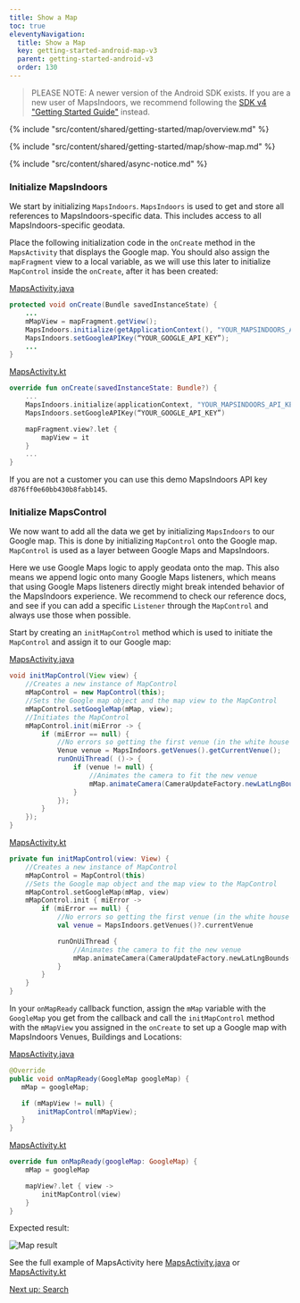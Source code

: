 ```yaml
---
title: Show a Map
toc: true
eleventyNavigation:
  title: Show a Map
  key: getting-started-android-map-v3
  parent: getting-started-android-v3
  order: 130
---
```


> PLEASE NOTE: A newer version of the Android SDK exists. If you are a new user of MapsIndoors, we recommend following the [SDK v4 "Getting Started Guide"](https://docs.mapsindoors.com/content/getting-started/android/v4/) instead.

<!-- Overview -->
{% include "src/content/shared/getting-started/map/overview.md" %}

<!-- Set up MapsIndoors -->
{% include "src/content/shared/getting-started/map/show-map.md" %}

<!-- Overview -->
{% include "src/content/shared/async-notice.md" %}

### Initialize MapsIndoors

We start by initializing `MapsIndoors`. `MapsIndoors` is used to get and store all references to MapsIndoors-specific data. This includes access to all MapsIndoors-specific geodata.

Place the following initialization code in the `onCreate` method in the `MapsActivity` that displays the Google map. You should also assign the `mapFragment` view to a local variable, as we will use this later to initialize `MapControl` inside the `onCreate`, after it has been created:

<mi-tabs>
<mi-tab label="Java" tab-for="java"></mi-tab>
<mi-tab label="Kotlin" tab-for="kotlin"></mi-tab>
<mi-tab-panel id="java">
<a href="https://github.com/MapsPeople/MapsIndoors-Getting-Started-Android/blob/master/app/src/main/java/com/example/mapsindoorsgettingstarted/MapsActivity.java#L60-L65">MapsActivity.java</a>

```java
protected void onCreate(Bundle savedInstanceState) {
    ...
    mMapView = mapFragment.getView();
    MapsIndoors.initialize(getApplicationContext(), "YOUR_MAPSINDOORS_API_KEY");
    MapsIndoors.setGoogleAPIKey(“YOUR_GOOGLE_API_KEY”);
    ...
}
```

</mi-tab-panel>
<mi-tab-panel id="kotlin">
<a href="https://github.com/MapsPeople/MapsIndoors-Getting-Started-Android-Kotlin/blob/main/app/src/main/java/com/example/mapsindoorsgettingstartedkotlin/MapsActivity.kt#L50-L55">MapsActivity.kt</a>

```kotlin
override fun onCreate(savedInstanceState: Bundle?) {
    ...
    MapsIndoors.initialize(applicationContext, "YOUR_MAPSINDOORS_API_KEY")
    MapsIndoors.setGoogleAPIKey(“YOUR_GOOGLE_API_KEY”)

    mapFragment.view?.let {
        mapView = it
    }
    ...
}
```

</mi-tab-panel>
</mi-tabs>

If you are not a customer you can use this demo MapsIndoors API key `d876ff0e60bb430b8fabb145`.

### Initialize MapsControl

We now want to add all the data we get by initializing `MapsIndoors` to our Google map. This is done by initializing `MapControl` onto the Google map. `MapControl` is used as a layer between Google Maps and MapsIndoors.

Here we use Google Maps logic to apply geodata onto the map. This also means we append logic onto many Google Maps listeners, which means that using Google Maps listeners directly might break intended behavior of the MapsIndoors experience. We recommend to check our reference docs, and see if you can add a specific `Listener` through the `MapControl` and always use those when possible.

Start by creating an `initMapControl` method which is used to initiate the `MapControl` and assign it to our Google map:

<mi-tabs>
<mi-tab label="Java" tab-for="java"></mi-tab>
<mi-tab label="Kotlin" tab-for="kotlin"></mi-tab>
<mi-tab-panel id="java">
<a href="https://github.com/MapsPeople/MapsIndoors-Getting-Started-Android/blob/master/app/src/main/java/com/example/mapsindoorsgettingstarted/MapsActivity.java#L135-L168">MapsActivity.java</a>

```java
void initMapControl(View view) {
    //Creates a new instance of MapControl
    mMapControl = new MapControl(this);
    //Sets the Google map object and the map view to the MapControl
    mMapControl.setGoogleMap(mMap, view);
    //Initiates the MapControl
    mMapControl.init(miError -> {
        if (miError == null) {
            //No errors so getting the first venue (in the white house solution the only one)
            Venue venue = MapsIndoors.getVenues().getCurrentVenue();
            runOnUiThread( ()-> {
                if (venue != null) {
                    //Animates the camera to fit the new venue
                    mMap.animateCamera(CameraUpdateFactory.newLatLngBounds(venue.getLatLngBoundingBox(), 19));
                }
            });
        }
    });
}
```

</mi-tab-panel>
<mi-tab-panel id="kotlin">
<a href="https://github.com/MapsPeople/MapsIndoors-Getting-Started-Android-Kotlin/blob/main/app/src/main/java/com/example/mapsindoorsgettingstartedkotlin/MapsActivity.kt#L108-L134">MapsActivity.kt</a>

```kotlin
private fun initMapControl(view: View) {
    //Creates a new instance of MapControl
    mMapControl = MapControl(this)
    //Sets the Google map object and the map view to the MapControl
    mMapControl.setGoogleMap(mMap, view)
    mMapControl.init { miError ->
        if (miError == null) {
            //No errors so getting the first venue (in the white house solution the only one)
            val venue = MapsIndoors.getVenues()?.currentVenue

            runOnUiThread {
                //Animates the camera to fit the new venue
                mMap.animateCamera(CameraUpdateFactory.newLatLngBounds(venue?.latLngBoundingBox, 19));
            }
        }
    }
}
```

</mi-tab-panel>
</mi-tabs>

In your `onMapReady` callback function, assign the `mMap` variable with the `GoogleMap` you get from the callback and call the `initMapControl` method with the `mMapView` you assigned in the `onCreate` to set up a Google map with MapsIndoors Venues, Buildings and Locations:

<mi-tabs>
<mi-tab label="Java" tab-for="java"></mi-tab>
<mi-tab label="Kotlin" tab-for="kotlin"></mi-tab>
<mi-tab-panel id="java">
<a href="https://github.com/MapsIndoors/MapsIndoors-Getting-Started-Android/blob/master/app/src/main/java/com/example/mapsindoorsgettingstarted/MapsActivity.java#L135-L168">MapsActivity.java</a>

```java
@Override
public void onMapReady(GoogleMap googleMap) {
   mMap = googleMap;

   if (mMapView != null) {
       initMapControl(mMapView);
   }
}
```

</mi-tab-panel>
<mi-tab-panel id="kotlin">
<a href="https://github.com/MapsIndoors/MapsIndoors-Getting-Started-Android-Kotlin/blob/main/app/src/main/java/com/example/mapsindoorsgettingstartedkotlin/MapsActivity.kt#L108-L134">MapsActivity.kt</a>

```kotlin
override fun onMapReady(googleMap: GoogleMap) {
    mMap = googleMap

    mapView?.let { view ->
        initMapControl(view)
    }
}
```

</mi-tab-panel>
</mi-tabs>

Expected result:

![Map result](/assets/android/getting-started/map_gif.gif)

See the full example of MapsActivity here [MapsActivity.java](https://github.com/MapsPeople/MapsIndoors-Getting-Started-Android/blob/master/app/src/main/java/com/example/mapsindoorsgettingstarted/MapsActivity.java) or [MapsActivity.kt](https://github.com/MapsPeople/MapsIndoors-Getting-Started-Android-Kotlin/blob/main/app/src/main/java/com/example/mapsindoorsgettingstartedkotlin/MapsActivity.kt)

<p class="next-article"><a class="mi-button mi-button--outline" href="{{ site.url }}/content/getting-started/android/v3/search/">Next up: Search</a></p>
